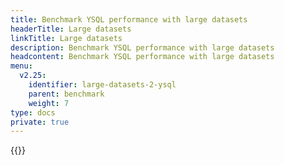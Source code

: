 ```yaml
---
title: Benchmark YSQL performance with large datasets
headerTitle: Large datasets
linkTitle: Large datasets
description: Benchmark YSQL performance with large datasets
headcontent: Benchmark YSQL performance with large datasets
menu:
  v2.25:
    identifier: large-datasets-2-ysql
    parent: benchmark
    weight: 7
type: docs
private: true
---
```

<!-- Page DISABLED for lack of content -->

{{<api-tabs>}}
